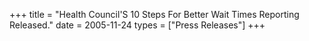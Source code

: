 +++
title = "Health Council'S 10 Steps For Better Wait Times Reporting Released."
date = 2005-11-24
types = ["Press Releases"]
+++
